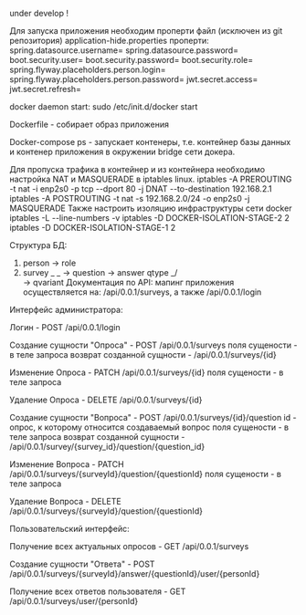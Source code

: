 under develop !

Для запуска приложения необходим проперти файл (исключен из git репозитория)
  application-hide.properties
проперти:
  spring.datasource.username=
  spring.datasource.password=
  boot.security.user=
  boot.security.password=
  boot.security.role=
  spring.flyway.placeholders.person.login=
  spring.flyway.placeholders.person.password=
  jwt.secret.access=
  jwt.secret.refresh=

docker daemon start:
sudo /etc/init.d/docker start

Dockerfile - собирает образ приложения

Docker-compose ps - запускает контенеры, т.е. контейнер базы данных и контенер приложения в окружении bridge сети докера.

Для пропуска трафика в контейнер и из контейнера необходимо настройка NAT и MASQUERADE в iptables linux.
iptables -A PREROUTING -t nat -i enp2s0 -p tcp --dport 80 -j DNAT --to-destination 192.168.2.1
iptables -A POSTROUTING -t nat -s 192.168.2.0/24 -o enp2s0 -j MASQUERADE
Также настроить изоляцию инфраструктуры сети docker
iptables -L --line-numbers -v
iptables -D DOCKER-ISOLATION-STAGE-2 2
iptables -D DOCKER-ISOLATION-STAGE-1 2

Структура БД:
1. person -> role
2. survey _
            \_ -> question -> answer
   qtype  _/              \
                            -> qvariant
Документация по API:
мапинг приложения осуществляется на: /api/0.0.1/surveys, а также /api/0.0.1/login

Интерфейс администратора:

Логин - POST /api/0.0.1/login


Создание сущности "Опроса" - POST /api/0.0.1/surveys
  поля сущености - в теле запроса
  возврат созданной сущности - /api/0.0.1/surveys/{id}

Изменение Опроса - PATCH /api/0.0.1/surveys/{id}
  поля сущености - в теле запроса

Удаление Опроса - DELETE /api/0.0.1/surveys/{id}


Создание сущности "Вопроса" - POST /api/0.0.1/surveys/{id}/question
  id - опрос, к которому относится создаваемый вопрос
  поля сущености - в теле запроса
  возврат созданной сущности - /api/0.0.1/survey/{survey_id}/question/{question_id}

Изменение Вопроса - PATCH /api/0.0.1/surveys/{surveyId}/question/{questionId}
  поля сущености - в теле запроса

Удаление Вопроса - DELETE /api/0.0.1/surveys/{surveyId}/question/{questionId}


Пользовательский интерфейс:

Получение всех актуальных опросов - GET /api/0.0.1/surveys

Создание сущности "Ответа" - POST /api/0.0.1/surveys/{surveyId}/answer/{questionId}/user/{personId}

Получение всех ответов пользователя - GET /api/0.0.1/surveys/user/{personId}
